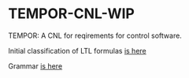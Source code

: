 # TEMPOR-CNL-WIP

TEMPOR: A CNL for reqirements for control software.

Initial classification of LTL formulas <a href="PatternsClassification">is here</a> <br>

Grammar <a href="iae.tempor/src/iae/Tempor.xtext">is here</a> 
